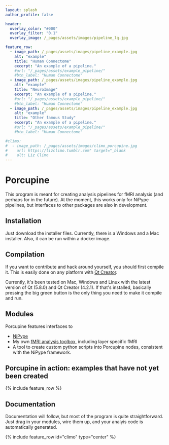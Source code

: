 ```yaml
---
layout: splash
author_profile: false

header:
  overlay_color: "#000"
  overlay_filter: "0.1"
  overlay_image: /_pages/assets/images/pipeline_lq.jpg

feature_row:
  - image_path: /_pages/assets/images/pipeline_example.jpg
    alt: "example"
    title: "Human Connectome"
    excerpt: "An example of a pipeline."
    #url: "/_pages/assets/example_pipeline/"
    #btn_label: "Human Connectome"
  - image_path: /_pages/assets/images/pipeline_example.jpg
    alt: "example"
    title: "NeuroImage"
    excerpt: "An example of a pipeline."
    #url: "/_pages/assets/example_pipeline/"
    #btn_label: "Human Connectome"
  - image_path: /_pages/assets/images/pipeline_example.jpg
    alt: "example"
    title: "Other famous Study"
    excerpt: "An example of a pipeline."
    #url: "/_pages/assets/example_pipeline/"
    #btn_label: "Human Connectome"

#climo:
#  - image_path: /_pages/assets/images/climo_porcupine.jpg
#    url: https://lizclimo.tumblr.com" target="_blank
#    alt: Liz Climo
---
```



# Porcupine
This program is meant for creating analysis pipelines for fMRI analysis (and perhaps for in the future). At the moment, this works only for NiPype pipelines, but interfaces to other packages are also in development.

## Installation
Just download the installer files. Currently, there is a Windows and a Mac installer. Also,  it can be run within a docker image.

## Compilation
If you want to contribute and hack around yourself, you should first compile it. This is easily done on any platform with <a href="https://www.qt.io/download/" target ="_blank">Qt Creator</a>.

Currently, it's been tested on Mac, Windows and Linux with the latest version of Qt (5.8.0) and Qt Creator (4.2.1). If that's installed, basically pressing the big green button is the only thing you need to make it compile and run.

## Modules
Porcupine features interfaces to
* [NiPype](https://github.com/nipy/nipype)
* My own [fMRI analysis toolbox](https://github.com/TimVanMourik/OpenFmriAnalysis), including layer specific fMRI
* A tool to create custom python scripts into Porcupine nodes, consistent with the NiPype framework.

## Porcupine in action: examples that have not yet been created
{% include feature_row %}

## Documentation
Documentation will follow, but most of the program is quite straightforward. Just drag in your modules, wire them up, and your analyis code is automatically generated.

{% include feature_row id="climo"  type="center" %}
